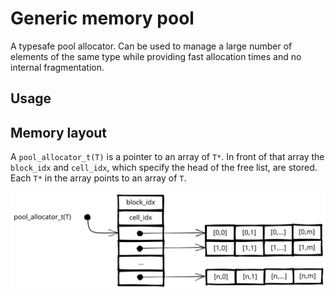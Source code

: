 Generic memory pool
===================

A typesafe pool allocator.
Can be used to manage a large number of elements of the same type while providing fast allocation times and no internal fragmentation.

Usage
-----


Memory layout
-------------

A `pool_allocator_t(T)` is a pointer to an array of `T*`.
In front of that array the `block_idx` and `cell_idx`, which specify the head of the free list, are stored.
Each `T*` in the array points to an array of `T`.

![asdf](./pool_allocator_t.svg)

